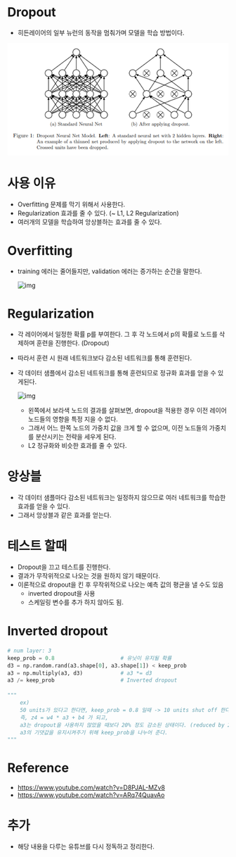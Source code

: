 # Dropout

- 히든레이어의 일부 뉴런의 동작을 멈춰가며 모델을 학습 방법이다.

![dropout](../images/dropout.PNG)

# 사용 이유

- Overfitting 문제를 막기 위해서 사용한다.
- Regularization 효과를 줄 수 있다. (~ L1, L2 Regularization)
- 여러개의 모델을 학습하여 앙상블하는 효과를 줄 수 있다.

# Overfitting

- training 에러는 줄어들지만, validation 에러는 증가하는 순간을 말한다.

  ![img](https://blog.kakaocdn.net/dn/Pe3fi/btqTJSuuRju/BXQot01hZskRWn8J0gv1j0/img.png)

# Regularization

- 각 레이어에서 일정한 확률 p를 부여한다. 그 후 각 노드에서 p의 확률로 노드를 삭제하며 훈련을 진행한다. (Dropout)

- 따라서 훈련 시 원래 네트워크보다 감소된 네트워크를 통해 훈련된다.

- 각 데이터 샘플에서 감소된 네트워크를 통해 훈련되므로 정규화 효과를 얻을 수 있게된다.

  ![img](https://blog.kakaocdn.net/dn/GJGPn/btqTENufz9v/2AaEM6Ga1fT98EM1td3jK1/img.png)

  - 왼쪽에서 보라색 노드의 결과를 살펴보면, dropout을 적용한 경우 이전 레이어 노드들의 영향을 특정 지을 수 없다.
  - 그래서 어느 한쪽 노드의 가중치 값을 크게 할 수 없으며, 이전 노드들의 가중치를 분산시키는 전략을 세우게 된다.
  - L2 정규화와 비슷한 효과를 줄 수 있다.

# 앙상블

- 각 데이터 샘플마다 감소된 네트워크는 일정하지 않으므로 여러 네트워크를 학습한 효과를 얻을 수 있다.
- 그래서 앙상블과 같은 효과를 얻는다.

# 테스트 할때

- Dropout을 끄고 테스트를 진행한다.
- 결과가 무작위적으로 나오는 것을 원하지 않기 때문이다.
- 이론적으로 dropout을 킨 후 무작위적으로 나오는 예측 값의 평균을 낼 수도 있음
  - inverted dropout을 사용
  - 스케일링 변수를 추가 하지 않아도 됨.


# Inverted dropout

```python
# num layer: 3
keep_prob = 0.8 					# 유닛이 유지될 확률
d3 = np.random.rand(a3.shape[0], a3.shape[1]) < keep_prob
a3 = np.multiply(a3, d3)			# a3 *= d3
a3 /= keep_prob						# Inverted dropout

"""
	ex)
	50 units가 있다고 한다면, keep_prob = 0.8 일때 -> 10 units shut off 한다.
	즉, z4 = w4 * a3 + b4 가 되고,
	a3는 dropout을 사용하지 않았을 때보다 20% 정도 감소된 상태이다. (reduced by 20%)
	a3의 기댓값을 유지시켜주기 위해 keep_prob을 나누어 준다.
"""

```





# Reference

- https://www.youtube.com/watch?v=D8PJAL-MZv8
- https://www.youtube.com/watch?v=ARq74QuavAo



# 추가

- 해당 내용을 다루는 유튜브를 다시 정독하고 정리한다.